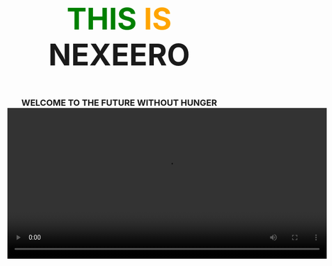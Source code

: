 <H2 style= "text-align: center; font-size:7vw" > <span style="color:green">THIS </span><span style="color:orange">IS </span><span> NEXEERO</span> </h2>

 <H2 style= "text-align: center; font-size:2vw" > <span style="color:light black">WELCOME TO THE FUTURE WITHOUT HUNGER </span>



<br>
<video style="float:center;" width="720" height="340" controls autoplay="autoplay">
  <source src="VIDEOS/home.mp4">
  <source src="movie.ogg" type="video/ogg">
Your browser does not support the video tag.
</video> 